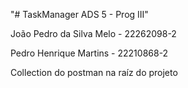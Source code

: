 "# TaskManager ADS 5 - Prog III"

João Pedro da Silva Melo - 22262098-2

Pedro Henrique Martins - 22210868-2

Collection do postman na raíz do projeto
